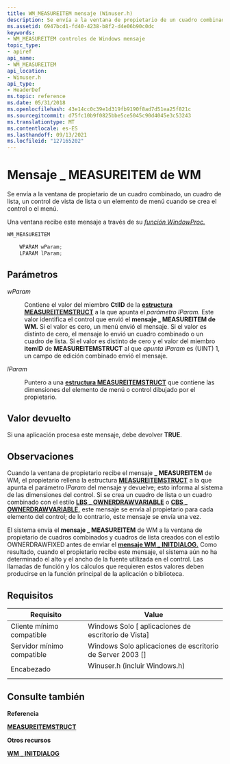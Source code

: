 ```yaml
---
title: WM_MEASUREITEM mensaje (Winuser.h)
description: Se envía a la ventana de propietario de un cuadro combinado, un cuadro de lista, un control de vista de lista o un elemento de menú cuando se crea el control o el menú.
ms.assetid: 6947bcd1-fd40-4238-b8f2-d4e06b90c0dc
keywords:
- WM_MEASUREITEM controles de Windows mensaje
topic_type:
- apiref
api_name:
- WM_MEASUREITEM
api_location:
- Winuser.h
api_type:
- HeaderDef
ms.topic: reference
ms.date: 05/31/2018
ms.openlocfilehash: 43e14cc0c39e1d319fb9190f8ad7d51ea25f821c
ms.sourcegitcommit: d75fc10b9f0825bbe5ce5045c90d4045e3c53243
ms.translationtype: MT
ms.contentlocale: es-ES
ms.lasthandoff: 09/13/2021
ms.locfileid: "127165202"
---
```

# <a name="wm_measureitem-message"></a>Mensaje \_ MEASUREITEM de WM

Se envía a la ventana de propietario de un cuadro combinado, un cuadro de lista, un control de vista de lista o un elemento de menú cuando se crea el control o el menú.

Una ventana recibe este mensaje a través de su [*función WindowProc.*](/previous-versions/windows/desktop/legacy/ms633573(v=vs.85))


```C++
WM_MEASUREITEM

    WPARAM wParam;
    LPARAM lParam; 
```



## <a name="parameters"></a>Parámetros

<dl> <dt>

*wParam* 
</dt> <dd>

Contiene el valor del miembro **CtlID** de la [**estructura MEASUREITEMSTRUCT**](/windows/win32/api/winuser/ns-winuser-measureitemstruct) a la que apunta el *parámetro lParam.* Este valor identifica el control que envió el **mensaje \_ MEASUREITEM de WM.** Si el valor es cero, un menú envió el mensaje. Si el valor es distinto de cero, el mensaje lo envió un cuadro combinado o un cuadro de lista. Si el valor es distinto de cero y el valor del miembro **itemID** de **MEASUREITEMSTRUCT** al que *apunta lParam* es (UINT) 1, un campo de edición combinado envió el mensaje.

</dd> <dt>

*lParam* 
</dt> <dd>

Puntero a una [**estructura MEASUREITEMSTRUCT**](/windows/win32/api/winuser/ns-winuser-measureitemstruct) que contiene las dimensiones del elemento de menú o control dibujado por el propietario.

</dd> </dl>

## <a name="return-value"></a>Valor devuelto

Si una aplicación procesa este mensaje, debe devolver **TRUE**.

## <a name="remarks"></a>Observaciones

Cuando la ventana de propietario recibe el mensaje **\_ MEASUREITEM** de WM, el propietario rellena la estructura [**MEASUREITEMSTRUCT**](/windows/win32/api/winuser/ns-winuser-measureitemstruct) a la que apunta el parámetro *lParam* del mensaje y devuelve; esto informa al sistema de las dimensiones del control. Si se crea un cuadro de lista o un cuadro combinado con el estilo [**LBS \_ OWNERDRAWVARIABLE**](list-box-styles.md) o [**CBS \_ OWNERDRAWVARIABLE,**](combo-box-styles.md) este mensaje se envía al propietario para cada elemento del control; de lo contrario, este mensaje se envía una vez.

El sistema envía el **mensaje \_ MEASUREITEM** de WM a la ventana de propietario de cuadros combinados y cuadros de lista creados con el estilo OWNERDRAWFIXED antes de enviar el [**mensaje WM \_ INITDIALOG.**](/windows/desktop/dlgbox/wm-initdialog) Como resultado, cuando el propietario recibe este mensaje, el sistema aún no ha determinado el alto y el ancho de la fuente utilizada en el control. Las llamadas de función y los cálculos que requieren estos valores deben producirse en la función principal de la aplicación o biblioteca.

## <a name="requirements"></a>Requisitos



| Requisito | Value |
|-------------------------------------|----------------------------------------------------------------------------------------------------------|
| Cliente mínimo compatible<br/> | Windows Solo \[ aplicaciones de escritorio de Vista\]<br/>                                                           |
| Servidor mínimo compatible<br/> | Windows Solo aplicaciones de escritorio de Server 2003 \[\]<br/>                                                     |
| Encabezado<br/>                   | <dl> <dt>Winuser.h (incluir Windows.h)</dt> </dl> |



## <a name="see-also"></a>Consulte también

<dl> <dt>

**Referencia**
</dt> <dt>

[**MEASUREITEMSTRUCT**](/windows/win32/api/winuser/ns-winuser-measureitemstruct)
</dt> <dt>

**Otros recursos**
</dt> <dt>

[**WM \_ INITDIALOG**](/windows/desktop/dlgbox/wm-initdialog)
</dt> </dl>

 

